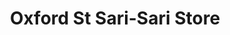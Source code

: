 ---
title: "Oxford St Sari-Sari Store"
url: /iligan-city/oxford-st-sari-sari-store/
shop: supermarket
---